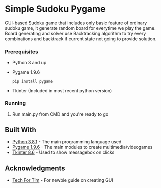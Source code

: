 # Simple Sudoku Pygame

GUI-based Sudoku game that includes only basic feature of ordinary sudoku game, it generate random board for everytime we play the game. Board generating and solver use Backtracking algorithm to try every combinations and backtrack if current state not going to provide solution.

### Prerequisites

* Python 3 and up
* Pygame 1.9.6

  ```
  pip install pygame
  ```
* Tkinter (Included in most recent python version)

### Running

1. Run main.py from CMD and you're ready to go

## Built With

* [Python 3.8.1](https://www.python.org/) - The main programming language used
* [Pygame 1.9.6](https://www.pygame.org/) - The main modules to create multimedia/videogames
* [Tkinter 8.6](https://tkdocs.com/) - Used to show messagebox on clicks

## Acknowledgments

* [Tech For Tim](https://www.youtube.com/channel/UC4JX40jDee_tINbkjycV4Sg) - For newbie guide on creating GUI

